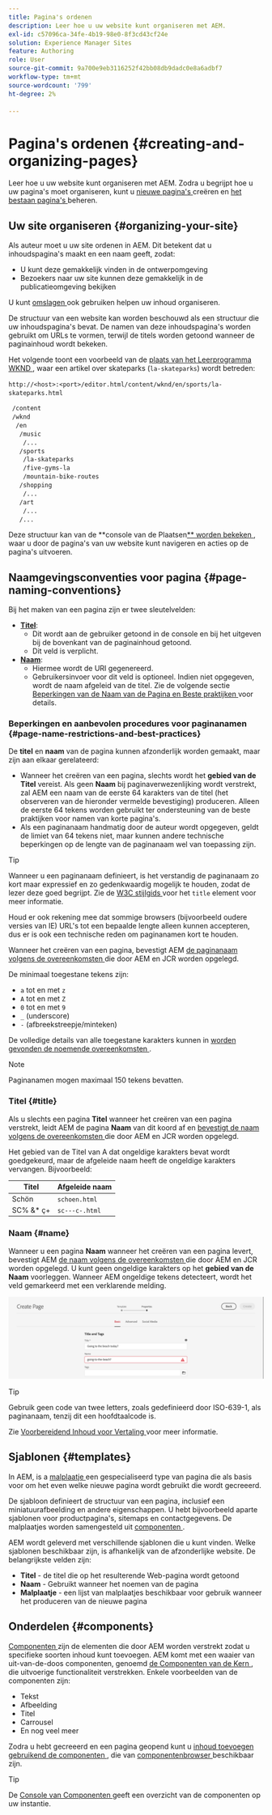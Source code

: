 ```yaml
---
title: Pagina's ordenen
description: Leer hoe u uw website kunt organiseren met AEM.
exl-id: c57096ca-34fe-4b19-98e0-8f3cd43cf24e
solution: Experience Manager Sites
feature: Authoring
role: User
source-git-commit: 9a700e9eb3116252f42bb08db9dadc0e8a6adbf7
workflow-type: tm+mt
source-wordcount: '799'
ht-degree: 2%

---
```



# Pagina&#39;s ordenen {#creating-and-organizing-pages}

Leer hoe u uw website kunt organiseren met AEM. Zodra u begrijpt hoe u uw pagina&#39;s moet organiseren, kunt u [ nieuwe pagina&#39;s ](/help/sites-cloud/authoring/sites-console/creating-pages.md) creëren en [ het bestaan pagina&#39;s ](/help/sites-cloud/authoring/sites-console/managing-pages.md) beheren.

## Uw site organiseren {#organizing-your-site}

Als auteur moet u uw site ordenen in AEM. Dit betekent dat u inhoudspagina&#39;s maakt en een naam geeft, zodat:

* U kunt deze gemakkelijk vinden in de ontwerpomgeving
* Bezoekers naar uw site kunnen deze gemakkelijk in de publicatieomgeving bekijken

U kunt [ omslagen ](#creating-a-new-folder) ook gebruiken helpen uw inhoud organiseren.

De structuur van een website kan worden beschouwd als een structuur die uw inhoudspagina&#39;s bevat. De namen van deze inhoudspagina&#39;s worden gebruikt om URLs te vormen, terwijl de titels worden getoond wanneer de paginainhoud wordt bekeken.

Het volgende toont een voorbeeld van de [ plaats van het Leerprogramma WKND ](https://experienceleague.adobe.com/docs/experience-manager-learn/getting-started-wknd-tutorial-develop/overview.html?lang=nl-NL), waar een artikel over skateparks (`la-skateparks`) wordt betreden:

`http://<host>:<port>/editor.html/content/wknd/en/sports/la-skateparks.html`

```xml
 /content
 /wknd
  /en
   /music
    /...
   /sports
    /la-skateparks
    /five-gyms-la
    /mountain-bike-routes
   /shopping
    /...
   /art
    /...
   /...
```

Deze structuur kan van de **console van de Plaatsen[** worden bekeken ](/help/sites-cloud/authoring/sites-console/introduction.md), waar u door de pagina&#39;s van uw website kunt navigeren en acties op de pagina&#39;s uitvoeren.

## Naamgevingsconventies voor pagina {#page-naming-conventions}

Bij het maken van een pagina zijn er twee sleutelvelden:

* **[Titel](#title)**:
   * Dit wordt aan de gebruiker getoond in de console en bij het uitgeven bij de bovenkant van de paginainhoud getoond.
   * Dit veld is verplicht.
* **[Naam](#name)**:
   * Hiermee wordt de URI gegenereerd.
   * Gebruikersinvoer voor dit veld is optioneel. Indien niet opgegeven, wordt de naam afgeleid van de titel. Zie de volgende sectie [ Beperkingen van de Naam van de Pagina en Beste praktijken ](#page-name-restrictions-and-best-practices) voor details.

### Beperkingen en aanbevolen procedures voor paginanamen {#page-name-restrictions-and-best-practices}

De **titel** en **naam** van de pagina kunnen afzonderlijk worden gemaakt, maar zijn aan elkaar gerelateerd:

* Wanneer het creëren van een pagina, slechts wordt het **gebied van de Titel** vereist. Als geen **Naam** bij paginaverwezenlijking wordt verstrekt, zal AEM een naam van de eerste 64 karakters van de titel (het observeren van de hieronder vermelde bevestiging) produceren. Alleen de eerste 64 tekens worden gebruikt ter ondersteuning van de beste praktijken voor namen van korte pagina&#39;s.
* Als een paginanaam handmatig door de auteur wordt opgegeven, geldt de limiet van 64 tekens niet, maar kunnen andere technische beperkingen op de lengte van de paginanaam wel van toepassing zijn.

>[!TIP]
>
>Wanneer u een paginanaam definieert, is het verstandig de paginanaam zo kort maar expressief en zo gedenkwaardig mogelijk te houden, zodat de lezer deze goed begrijpt. Zie de [ W3C stijlgids ](https://www.w3.org/Provider/Style/TITLE.html) voor het `title` element voor meer informatie.
>
>Houd er ook rekening mee dat sommige browsers (bijvoorbeeld oudere versies van IE) URL&#39;s tot een bepaalde lengte alleen kunnen accepteren, dus er is ook een technische reden om paginanamen kort te houden.

Wanneer het creëren van een pagina, bevestigt AEM [ de paginanaam volgens de overeenkomsten ](/help/implementing/developing/introduction/naming-conventions.md) die door AEM en JCR worden opgelegd.

De minimaal toegestane tekens zijn:

* `a` tot en met `z`
* `A` tot en met `Z`
* `0` tot en met `9`
* `_` (underscore)
* `-` (afbreekstreepje/minteken)

De volledige details van alle toegestane karakters kunnen in [ worden gevonden de noemende overeenkomsten ](/help/implementing/developing/introduction/naming-conventions.md).

>[!NOTE]
>
>Paginanamen mogen maximaal 150 tekens bevatten.

### Titel {#title}

Als u slechts een pagina **Titel** wanneer het creëren van een pagina verstrekt, leidt AEM de pagina **Naam** van dit koord af en [ bevestigt de naam volgens de overeenkomsten ](/help/implementing/developing/introduction/naming-conventions.md) die door AEM en JCR worden opgelegd.

Het gebied van de Titel van A **&#x200B;**&#x200B;dat ongeldige karakters bevat wordt goedgekeurd, maar de afgeleide naam heeft de ongeldige karakters vervangen. Bijvoorbeeld:

| Titel | Afgeleide naam |
|---|---|
| Schön | `schoen.html` |
| SC% &amp;&#42; ç+ | `sc---c-.html` |

### Naam {#name}

Wanneer u een pagina **Naam** wanneer het creëren van een pagina levert, bevestigt AEM [ de naam volgens de overeenkomsten ](/help/implementing/developing/introduction/naming-conventions.md) die door AEM en JCR worden opgelegd. U kunt geen ongeldige karakters op het **gebied van de Naam** voorleggen. Wanneer AEM ongeldige tekens detecteert, wordt het veld gemarkeerd met een verklarende melding.

![ Voorbeeld van het ingaan van een ongeldige paginanaam ](/help/sites-cloud/authoring/assets/organizing-invalid-name.png)

>[!TIP]
>
>Gebruik geen code van twee letters, zoals gedefinieerd door ISO-639-1, als paginanaam, tenzij dit een hoofdtaalcode is.
>
>Zie [ Voorbereidend Inhoud voor Vertaling ](/help/sites-cloud/administering/translation/preparation.md) voor meer informatie.

## Sjablonen {#templates}

In AEM, is a [ malplaatje ](/help/sites-cloud/authoring/page-editor/templates.md) een gespecialiseerd type van pagina die als basis voor om het even welke nieuwe pagina wordt gebruikt die wordt gecreeerd.

De sjabloon definieert de structuur van een pagina, inclusief een miniatuurafbeelding en andere eigenschappen. U hebt bijvoorbeeld aparte sjablonen voor productpagina&#39;s, sitemaps en contactgegevens. De malplaatjes worden samengesteld uit [ componenten ](#components).

AEM wordt geleverd met verschillende sjablonen die u kunt vinden. Welke sjablonen beschikbaar zijn, is afhankelijk van de afzonderlijke website. De belangrijkste velden zijn:

* **Titel** - de titel die op het resulterende Web-pagina wordt getoond
* **Naam** - Gebruikt wanneer het noemen van de pagina
* **Malplaatje** - een lijst van malplaatjes beschikbaar voor gebruik wanneer het produceren van de nieuwe pagina

## Onderdelen {#components}

[ Componenten ](/help/implementing/developing/components/overview.md) zijn de elementen die door AEM worden verstrekt zodat u specifieke soorten inhoud kunt toevoegen. AEM komt met een waaier van uit-van-de-doos componenten, genoemd [ de Componenten van de Kern ](/help/implementing/developing/components/overview.md#core-components), die uitvoerige functionaliteit verstrekken. Enkele voorbeelden van de componenten zijn:

* Tekst
* Afbeelding
* Titel
* Carrousel
* En nog veel meer

Zodra u hebt gecreeerd en een pagina geopend kunt u [ inhoud toevoegen gebruikend de componenten ](/help/sites-cloud/authoring/page-editor/edit-content.md#inserting-a-component), die van [ componentenbrowser ](/help/sites-cloud/authoring/page-editor/editor-side-panel.md#components-browser) beschikbaar zijn.

>[!TIP]
>
>De [ Console van Componenten ](/help/sites-cloud/authoring/components-console.md) geeft een overzicht van de componenten op uw instantie.
